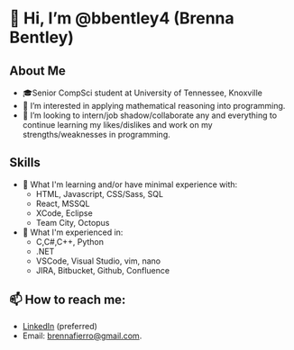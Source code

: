 # 👋 Hi, I’m @bbentley4 (Brenna Bentley)
## About Me
- 🎓Senior CompSci student at University of Tennessee, Knoxville 
- 👀 I’m interested in applying mathematical reasoning into programming.
- 💞️ I’m looking to intern/job shadow/collaborate any and everything to continue learning my likes/dislikes and work on my strengths/weaknesses in programming.
## Skills
- 🌱 What I'm learning and/or have minimal experience with:
  - HTML, Javascript, CSS/Sass, SQL
  - React, MSSQL
  - XCode, Eclipse
  - Team City, Octopus
- 🌟 What I'm experienced in:
  - C,C#,C++, Python
  - .NET
  - VSCode, Visual Studio, vim, nano
  - JIRA, Bitbucket, Github, Confluence
## 📫 How to reach me: 
  - [LinkedIn](https://www.linkedin.com/in/brenna-bentley-40150910a/) (preferred)
  - Email: brennafierro@gmail.com.
<!---
bbentley4/bbentley4 is a ✨ special ✨ repository because its `README.md` (this file) appears on your GitHub profile.
You can click the Preview link to take a look at your changes.
--->
